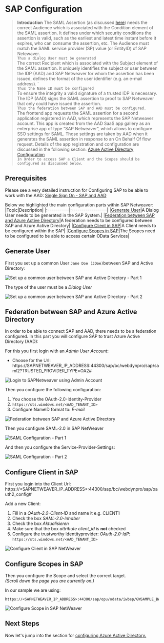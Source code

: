 
# SAP Configuration

> **Introduction**
> The SAML Assertion (as discussed [here](../README.md)) needs the correct Audience which is associated with the Condition element of the SAML assertion. It defines under which security conditions the assertion is valid, such as the earliest and latest time instant before it expires, who can consume the assertion, etc. The Audience must match the SAML service provider (SP) value (or EntityID) of SAP Netewaver. <br> ```Thus a dialog User must be generated``` <br>
> The correct Recipient which is associated with the Subject element of the SAML assertion. It uniquely identifies the subject or user between the IDP (AAD) and SAP Netweaver for whom the assertion has been issued, defines the format of the user identifier (e.g. an e-mail address). `<br> ```Thus the Name ID must be configured``` <br>
> To ensure the integrity a valid signature of a trusted IDP is necessary. The IDP (AAD) signs the SAML assertion to proof to SAP Netweaver that only could have issued the assertion. <br> ```Thus the federation between SAP and AAD must be configured.``` <br>
> The frontend app requests the SAML assertion for a second application registered in AAD, which represents the SAP Netweaver account. This app is created from the AAD SaaS app gallery as an enterprise app of type “SAP Netweaver”, which allows to configure SSO settings for SAML. Those settings are taken by AAD when it generates the SAML assertion in response to an On Behalf Of flow request. Details of the app registration and configuration are discussed in the following section: [Azure Active Directory Configuration](../AzureActiveDirectoryConfiguration/README.md) <br>
> ```In Order to access SAP a Client and the Scopes should be configured as discussed below.```


## Prerequisites
Please see a very detailed instruction for Configuring SAP to be able to work with the AAD: [Single Sign On - SAP and AAD](https://blogs.sap.com/2019/10/17/single-sign-on-for-abap-engine-with-azure-active-directory-using-oauth/)

Below we highlighted the main configuration parts within SAP Netweaver:
|Topic|Description|
|:-----------|:------------------|
|[Generate User]()|A Dialog User needs to be generated in the SAP System.|
|[Federation between SAP and Azure Active Directory]()|A federation needs to be configured between SAP and Azure Active Directory|
|[Configure Client in SAP]()|A Client needs to be configured within the SAP|
|[Configure Scopes in SAP]()|The Scopes need to be configured to be able to access certain OData Services|


## Generate User

First you set up a common User ```Jane Doe (JDoe)```between SAP and Active Directory:

![Set up a common user between SAP and Active Directory - Part 1](./img/SAPNetweaverDialogUserPart1.png)

The type of the user must be a *Dialog User*

![Set up a common user between SAP and Active Directory - Part 2](./img/SAPNetweaverDialogUserPart2.png)

## Federation between SAP and Azure Active Directory

In order to be able to connect SAP and AAD, there needs to be a federation configured.
In this part you will configure SAP to trust Azure Active Directory (AAD):

For this you first login with an *Admin User Account*:

- Choose for the Url: https://SAPNETWEAVER_IP_ADDRESS:44300/sap/bc/webdynpro/sap/saml2?TRUSTED_PROVIDER_TYPE=OA2#


![Login to SAPNetweaver using Admin Account](./img/SAPNetweaverAdminLogIn.png)

Then you configure the following configuration:

1. You choose the OAuth-2.0-Identity-Provider
2. ``` https://sts.windows.net/<AAD_TENANT_ID> ```
3. Configure NameID format to: *E-mail*

![Federation between SAP and Azure Active Directory](./img/SAPNetWeaverTruststellungAAD.png)


Then you configure SAML-2.0 in SAP NetWeaver

![SAML Configuration - Part 1](./img/SAPNetweaverSAMLKonfiguration.png)

And then you configure the Service-Provider-Settings:

![SAML Configuration - Part 2](./img/SAPNetweaverSAMLConfigurationPart2.png)

## Configure Client in SAP

First you login into the Client Url: https://<SAPNETWEAVER_IP_ADDRESS>:44300/sap/bc/webdynpro/sap/oauth2_config#

Add a new Client:
1. Fill in a *OAuth-2.0-Client-ID* and name it e.g. CLIENT1
2. Check the box *SAML-2.0-Inhaber*
3. Check the box *Aktualisieren*
4. Make sure that the box *attribute client_id* is **not** checked
5. Configure the trustworthy Identityprovider: *OAuth-2.0-IdP*: <br>
``` https://sts.windows.net/<AAD_TENANT_ID> ```

![Configure Client in SAP NetWeaver](./img/SAPNetweaverClientSetup.png)

## Configure Scopes in SAP

Then you configure the Scope and select the correct target. <br>
*(Scroll down the page you are currently on.)*

In our sample we are using: 

```
https://<SAPNETWEAVER_IP_ADDRESS>:44300/sap/opu/odata/iwbep/GWSAMPLE_BASIC/ProductSet

```

![Configure Scope in SAP NetWeaver](./img/SAPNetweaverScope.png)


## Next Steps

Now let's jump into the section for [configuring Azure Active Directory.](../AzureActiveDirectoryConfiguration/README.md) 